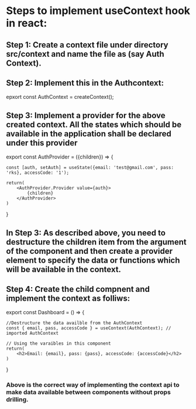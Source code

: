 # Steps to implement useContext hook in react:

## Step 1: Create a context file under directory src/context and name the file as (say Auth Context).

## Step 2: Implement this in the Authcontext:

epxort const AuthContext = createContext();

## Step 3: Implement a provider for the above created context. All the states which should be available in the application shall be declared under this provider

export const AuthProvider = ({children}) => {

    const [auth, setAuth] = useState({email: 'test@gmail.com', pass: 'rks}, accessCode: '1');

    return(
        <AuthProvider.Provider value={auth}>
            {children}
        </AuthProvider>
    )
}

## In Step 3: As described above, you need to destructure the children item from the argument of the component and then create a provider element to specify the data or functions which will be available in the context.

## Step 4: Create the child compnent and implement the context as folliws:

export const Dashboard = () => {


    //Destructure the data availble from the AuthContext
    const { email, pass, accessCode } = useContext(AuthContext); // imported AuthContext

    // Using the varaibles in this component
    return(
        <h2>Email: {email}, pass: {pass}, accessCode: {accessCode}</h2>
    )

}

### Above is the correct way of implementing the context api to make data available between components without props drilling.
